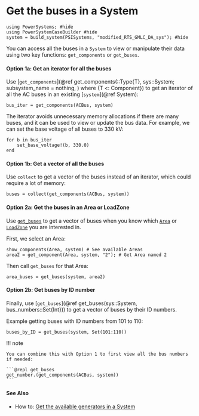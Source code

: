 # Get the buses in a System

```@setup get_buses
using PowerSystems; #hide
using PowerSystemCaseBuilder #hide
system = build_system(PSISystems, "modified_RTS_GMLC_DA_sys"); #hide
```

You can access all the buses in a `System` to view or manipulate their data using two
key functions: `get_components` or `get_buses`.

#### Option 1a: Get an iterator for all the buses

Use [`get_components`](@ref get_components(::Type{T}, sys::System; subsystem_name = nothing, ) where {T <: Component})
to get an iterator of all the AC buses in an existing [`system`](@ref System):

```@repl get_buses
bus_iter = get_components(ACBus, system)
```

The iterator avoids unnecessary memory allocations if there are many buses, and it can be
used to view or update the bus data.
For example, we can set the base voltage of all buses to 330 kV:

```@repl get_buses
for b in bus_iter
    set_base_voltage!(b, 330.0)
end
```

#### Option 1b: Get a vector of all the buses

Use `collect` to get a vector of the buses instead of an iterator, which could require a lot
of memory:

```@repl get_buses
buses = collect(get_components(ACBus, system))
```

#### Option 2a: Get the buses in an Area or LoadZone

Use [`get_buses`](@ref) to get a vector of buses when you know which [`Area`](@ref) or
[`LoadZone`](@ref) you are interested in.

First, we select an Area:

```@repl get_buses
show_components(Area, system) # See available Areas
area2 = get_component(Area, system, "2"); # Get Area named 2
```

Then call `get_buses` for that Area:

```@repl get_buses
area_buses = get_buses(system, area2)
```

#### Option 2b: Get buses by ID number

Finally, use [`get_buses`](@ref get_buses(sys::System, bus_numbers::Set{Int})) to get a
vector of buses by their ID numbers.

Example getting buses with ID numbers from 101 to 110:

```@repl get_buses
buses_by_ID = get_buses(system, Set(101:110))
```

!!! note
    
    You can combine this with Option 1 to first view all the bus numbers if needed:
    
    ```@repl get_buses
    get_number.(get_components(ACBus, system))
    ```

#### See Also

  - How to: [Get the available generators in a System](@ref)
